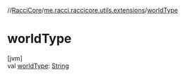 //[RacciCore](../../index.md)/[me.racci.raccicore.utils.extensions](index.md)/[worldType](world-type.md)

# worldType

[jvm]\
val [worldType](world-type.md): [String](https://kotlinlang.org/api/latest/jvm/stdlib/kotlin/-string/index.html)
